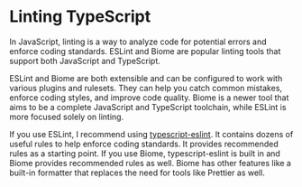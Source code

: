 # Linting TypeScript

In JavaScript, linting is a way to analyze code for potential errors and enforce coding standards. ESLint and Biome are popular linting tools that support both JavaScript and TypeScript.

ESLint and Biome are both extensible and can be configured to work with various plugins and rulesets. They can help you catch common mistakes, enforce coding styles, and improve code quality. Biome is a newer tool that aims to be a complete JavaScript and TypeScript toolchain, while ESLint is more focused solely on linting.

If you use ESLint, I recommend using [typescript-eslint](https://typescript-eslint.io/). It contains dozens of useful rules to help enforce coding standards. It provides recommended rules as a starting point. If you use Biome, typescript-eslint is built in and Biome provides recommended rules as well. Biome has other features like a built-in formatter that replaces the need for tools like Prettier as well.
